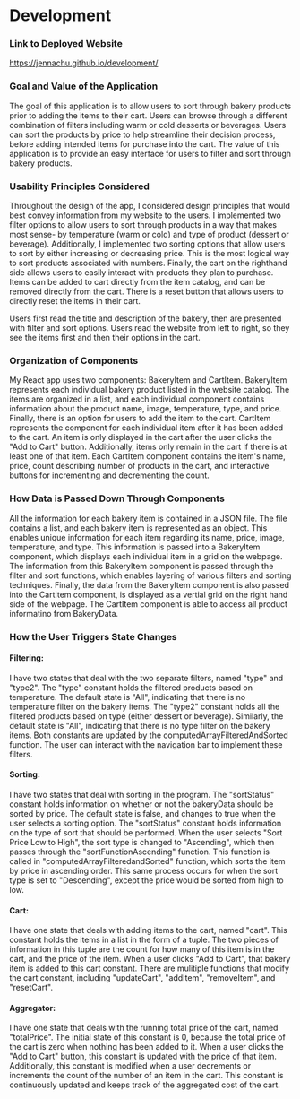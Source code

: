 # Development

### Link to Deployed Website
https://jennachu.github.io/development/

### Goal and Value of the Application
The goal of this application is to allow users to sort through bakery products prior to adding the items to their cart. Users can browse through a different combination of filters including warm or cold desserts or beverages. Users can sort the products by price to help streamline their decision process, before adding intended items for purchase into the cart. The value of this application is to provide an easy interface for users to filter and sort through bakery products. 

### Usability Principles Considered
Throughout the design of the app, I considered design principles that would best convey information from my website to the users. I implemented two filter options to allow users to sort through products in a way that makes most sense- by temperature (warm or cold) and type of product (dessert or beverage). Additionally, I implemented two sorting options that allow users to sort by either increasing or decreasing price. This is the most logical way to sort products associated with numbers. Finally, the cart on the righthand side allows users to easily interact with products they plan to purchase. Items can be added to cart directly from the item catalog, and can be removed directly from the cart. There is a reset button that allows users to directly reset the items in their cart. 

Users first read the title and description of the bakery, then are presented with filter and sort options. Users read the website from left to right, so they see the items first and then their options in the cart. 

### Organization of Components
My React app uses two components: BakeryItem and CartItem. BakeryItem represents each individual bakery product listed in the website catalog. The items are organized in a list, and each individual component contains information about the product name, image, temperature, type, and price. Finally, there is an option for users to add the item to the cart. CartItem represents the component for each individual item after it has been added to the cart. An item is only displayed in the cart after the user clicks the "Add to Cart" button. Additionally, items only remain in the cart if there is at least one of that item. Each CartItem component contains the item's name, price, count describing number of products in the cart, and interactive buttons for incrementing and decrementing the count. 

### How Data is Passed Down Through Components
All the information for each bakery item is contained in a JSON file. The file contains a list, and each bakery item is represented as an object. This enables unique information for each item regarding its name, price, image, temperature, and type. This information is passed into a BakeryItem component, which displays each individual item in a grid on the webpage. The information from this BakeryItem component is passed through the filter and sort functions, which enables layering of various filters and sorting techniques. Finally, the data from the BakeryItem component is also passed into the CartItem component, is displayed as a vertial grid on the right hand side of the webpage. The CartItem component is able to access all product informatino from BakeryData. 

### How the User Triggers State Changes

#### Filtering:  
I have two states that deal with the two separate filters, named "type" and "type2". The "type" constant holds the filtered products based on temperature. The default state is "All", indicating that there is no temperature filter on the bakery items. The "type2" constant holds all the filtered products based on type (either dessert or beverage). Similarly, the default state is "All", indicating that there is no type filter on the bakery items. Both constants are updated by the computedArrayFilteredAndSorted function. The user can interact with the navigation bar to implement these filters. 

#### Sorting:
I have two states that deal with sorting in the program. The "sortStatus" constant holds information on whether or not the bakeryData should be sorted by price. The default state is false, and changes to true when the user selects a sorting option. The "sortStatus" constant holds information on the type of sort that should be performed. When the user selects "Sort Price Low to High", the sort type is changed to "Ascending", which then passes through the "sortFunctionAscending" function. This function is called in "computedArrayFilteredandSorted" function, which sorts the item by price in ascending order. This same process occurs for when the sort type is set to "Descending", except the price would be sorted from high to low. 

#### Cart: 
I have one state that deals with adding items to the cart, named "cart". This constant holds the items in a list in the form of a tuple. The two pieces of information in this tuple are the count for how many of this item is in the cart, and the price of the item. When a user clicks "Add to Cart", that bakery item is added to this cart constant. There are mulitiple functions that modify the cart constant, including "updateCart", "addItem", "removeItem", and "resetCart".

#### Aggregator: 
I have one state that deals with the running total price of the cart, named "totalPrice". The initial state of this constant is 0, because the total price of the cart is zero when nothing has been added to it. When a user clicks the "Add to Cart" button, this constant is updated with the price of that item. Additionally, this constant is modified when a user decrements or increments the count of the number of an item in the cart. This constant is continuously updated and keeps track of the aggregated cost of the cart.  

